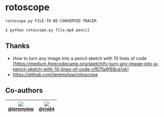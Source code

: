 # rotoscope

```bash
rotoscope.py FILE-TO-BE-CONVERTED TRACER
```

```bash
$ python rotoscope.py file.mp4 pencil
```

## Thanks   
- How to turn any image into a pencil sketch with 10 lines of code [https://medium.freecodecamp.org/sketchify-turn-any-image-into-a-pencil-sketch-with-10-lines-of-code-cf67fa4f68ce|ok]
- https://github.com/jeremylow/rotoscope

## Co-authors

| [<img src="https://avatars0.githubusercontent.com/u/4955149?s=460&v=4"><br><small>@jeremylow</small>](https://github.com/jeremylow)  | [<img src="https://avatars2.githubusercontent.com/u/5424122?s=460&v=4"><br><small>@rra94</small>](https://github.com/rra94) |
| :---: | :---: | 
